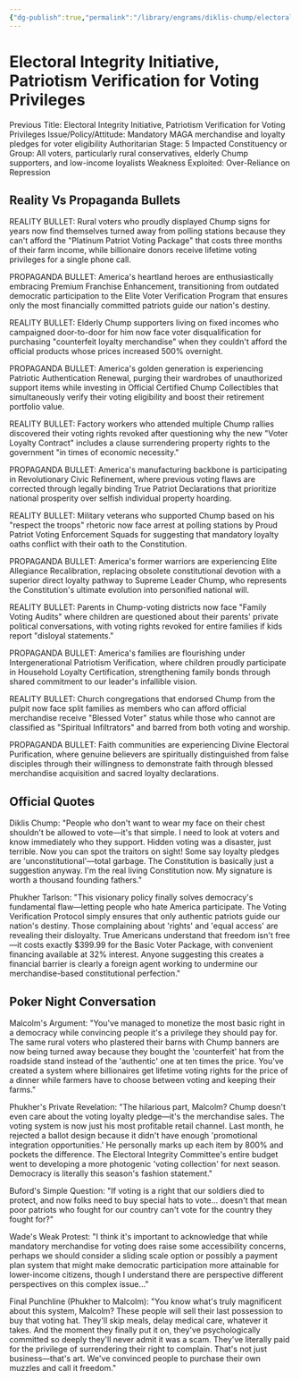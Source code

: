 ```yaml
---
{"dg-publish":true,"permalink":"/library/engrams/diklis-chump/electoral-integrity-initiative-patriotism-verification-for-voting-privileges/","tags":["DC/Theft","DC/AS5"]}
---
```


# Electoral Integrity Initiative, Patriotism Verification for Voting Privileges
Previous Title: Electoral Integrity Initiative, Patriotism Verification for Voting Privileges Issue/Policy/Attitude: Mandatory MAGA merchandise and loyalty pledges for voter eligibility Authoritarian Stage: 5 Impacted Constituency or Group: All voters, particularly rural conservatives, elderly Chump supporters, and low-income loyalists Weakness Exploited: Over-Reliance on Repression

## Reality Vs Propaganda Bullets

REALITY BULLET: Rural voters who proudly displayed Chump signs for years now find themselves turned away from polling stations because they can't afford the "Platinum Patriot Voting Package" that costs three months of their farm income, while billionaire donors receive lifetime voting privileges for a single phone call.

PROPAGANDA BULLET: America's heartland heroes are enthusiastically embracing Premium Franchise Enhancement, transitioning from outdated democratic participation to the Elite Voter Verification Program that ensures only the most financially committed patriots guide our nation's destiny.

REALITY BULLET: Elderly Chump supporters living on fixed incomes who campaigned door-to-door for him now face voter disqualification for purchasing "counterfeit loyalty merchandise" when they couldn't afford the official products whose prices increased 500% overnight.

PROPAGANDA BULLET: America's golden generation is experiencing Patriotic Authentication Renewal, purging their wardrobes of unauthorized support items while investing in Official Certified Chump Collectibles that simultaneously verify their voting eligibility and boost their retirement portfolio value.

REALITY BULLET: Factory workers who attended multiple Chump rallies discovered their voting rights revoked after questioning why the new "Voter Loyalty Contract" includes a clause surrendering property rights to the government "in times of economic necessity."

PROPAGANDA BULLET: America's manufacturing backbone is participating in Revolutionary Civic Refinement, where previous voting flaws are corrected through legally binding True Patriot Declarations that prioritize national prosperity over selfish individual property hoarding.

REALITY BULLET: Military veterans who supported Chump based on his "respect the troops" rhetoric now face arrest at polling stations by Proud Patriot Voting Enforcement Squads for suggesting that mandatory loyalty oaths conflict with their oath to the Constitution.

PROPAGANDA BULLET: America's former warriors are experiencing Elite Allegiance Recalibration, replacing obsolete constitutional devotion with a superior direct loyalty pathway to Supreme Leader Chump, who represents the Constitution's ultimate evolution into personified national will.

REALITY BULLET: Parents in Chump-voting districts now face "Family Voting Audits" where children are questioned about their parents' private political conversations, with voting rights revoked for entire families if kids report "disloyal statements."

PROPAGANDA BULLET: America's families are flourishing under Intergenerational Patriotism Verification, where children proudly participate in Household Loyalty Certification, strengthening family bonds through shared commitment to our leader's infallible vision.

REALITY BULLET: Church congregations that endorsed Chump from the pulpit now face split families as members who can afford official merchandise receive "Blessed Voter" status while those who cannot are classified as "Spiritual Infiltrators" and barred from both voting and worship.

PROPAGANDA BULLET: Faith communities are experiencing Divine Electoral Purification, where genuine believers are spiritually distinguished from false disciples through their willingness to demonstrate faith through blessed merchandise acquisition and sacred loyalty declarations.

## Official Quotes

Diklis Chump: "People who don't want to wear my face on their chest shouldn't be allowed to vote—it's that simple. I need to look at voters and know immediately who they support. Hidden voting was a disaster, just terrible. Now you can spot the traitors on sight! Some say loyalty pledges are 'unconstitutional'—total garbage. The Constitution is basically just a suggestion anyway. I'm the real living Constitution now. My signature is worth a thousand founding fathers."

Phukher Tarlson: "This visionary policy finally solves democracy's fundamental flaw—letting people who hate America participate. The Voting Verification Protocol simply ensures that only authentic patriots guide our nation's destiny. Those complaining about 'rights' and 'equal access' are revealing their disloyalty. True Americans understand that freedom isn't free—it costs exactly $399.99 for the Basic Voter Package, with convenient financing available at 32% interest. Anyone suggesting this creates a financial barrier is clearly a foreign agent working to undermine our merchandise-based constitutional perfection."

## Poker Night Conversation

Malcolm's Argument: "You've managed to monetize the most basic right in a democracy while convincing people it's a privilege they should pay for. The same rural voters who plastered their barns with Chump banners are now being turned away because they bought the 'counterfeit' hat from the roadside stand instead of the 'authentic' one at ten times the price. You've created a system where billionaires get lifetime voting rights for the price of a dinner while farmers have to choose between voting and keeping their farms."

Phukher's Private Revelation: "The hilarious part, Malcolm? Chump doesn't even care about the voting loyalty pledge—it's the merchandise sales. The voting system is now just his most profitable retail channel. Last month, he rejected a ballot design because it didn't have enough 'promotional integration opportunities.' He personally marks up each item by 800% and pockets the difference. The Electoral Integrity Committee's entire budget went to developing a more photogenic 'voting collection' for next season. Democracy is literally this season's fashion statement."

Buford's Simple Question: "If voting is a right that our soldiers died to protect, and now folks need to buy special hats to vote... doesn't that mean poor patriots who fought for our country can't vote for the country they fought for?"

Wade's Weak Protest: "I think it's important to acknowledge that while mandatory merchandise for voting does raise some accessibility concerns, perhaps we should consider a sliding scale option or possibly a payment plan system that might make democratic participation more attainable for lower-income citizens, though I understand there are perspective different perspectives on this complex issue..."

Final Punchline (Phukher to Malcolm): "You know what's truly magnificent about this system, Malcolm? These people will sell their last possession to buy that voting hat. They'll skip meals, delay medical care, whatever it takes. And the moment they finally put it on, they've psychologically committed so deeply they'll never admit it was a scam. They've literally paid for the privilege of surrendering their right to complain. That's not just business—that's art. We've convinced people to purchase their own muzzles and call it freedom."

